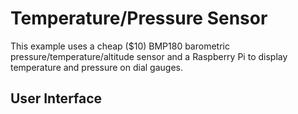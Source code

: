 # Temperature/Pressure Sensor

This example uses a cheap ($10) BMP180 barometric pressure/temperature/altitude sensor and a Raspberry Pi  to display temperature and pressure on dial gauges.

## User Interface

